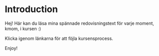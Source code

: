 ---
---
Introduction
=========================

Hej!
Här kan du läsa mina spännade redovisningstext för varje moment, kmom, i kursen :)

Klicka igenom länkarna för att föjla kursensprocess.

Enjoy!
